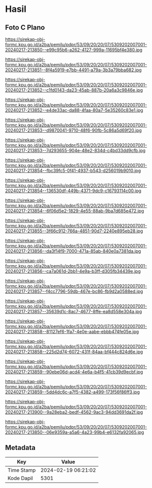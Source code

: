 # Hasil

## Foto C Plano

https://sirekap-obj-formc.kpu.go.id/a2ba/pemilu/pdpr/53/09/20/20/07/5309202007001-20240217-213850--e99c95b6-a262-4127-999a-11695bf4e380.jpg

https://sirekap-obj-formc.kpu.go.id/a2ba/pemilu/pdpr/53/09/20/20/07/5309202007001-20240217-213851--8f4a5919-e7bb-4491-a79a-3b3a79bba682.jpg

https://sirekap-obj-formc.kpu.go.id/a2ba/pemilu/pdpr/53/09/20/20/07/5309202007001-20240217-213852--c1fd0143-da23-45ab-887b-20a6a3c9846e.jpg

https://sirekap-obj-formc.kpu.go.id/a2ba/pemilu/pdpr/53/09/20/20/07/5309202007001-20240217-213852--e4de33ac-da88-4faa-80a7-5e35260c83e1.jpg

https://sirekap-obj-formc.kpu.go.id/a2ba/pemilu/pdpr/53/09/20/20/07/5309202007001-20240217-213853--d9870041-9710-48f6-90fb-5c86a5d69f20.jpg

https://sirekap-obj-formc.kpu.go.id/a2ba/pemilu/pdpr/53/09/20/20/07/5309202007001-20240217-213853--7d293655-904e-48e2-834d-c4bd33dd9cfb.jpg

https://sirekap-obj-formc.kpu.go.id/a2ba/pemilu/pdpr/53/09/20/20/07/5309202007001-20240217-213854--fbc39fc5-0f41-4937-b543-d256019b9010.jpg

https://sirekap-obj-formc.kpu.go.id/a2ba/pemilu/pdpr/53/09/20/20/07/5309202007001-20240217-213854--136530df-449b-4371-9dc9-c16793114c00.jpg

https://sirekap-obj-formc.kpu.go.id/a2ba/pemilu/pdpr/53/09/20/20/07/5309202007001-20240217-213854--6f06d5e2-1829-4e55-88ab-9ba7d685e472.jpg

https://sirekap-obj-formc.kpu.go.id/a2ba/pemilu/pdpr/53/09/20/20/07/5309202007001-20240217-213855--3f66c912-766a-4851-90d7-2240e895eb28.jpg

https://sirekap-obj-formc.kpu.go.id/a2ba/pemilu/pdpr/53/09/20/20/07/5309202007001-20240217-213856--da3f14f9-7000-471a-85ab-840e0a7381da.jpg

https://sirekap-obj-formc.kpu.go.id/a2ba/pemilu/pdpr/53/09/20/20/07/5309202007001-20240217-213856--ca7a061d-2bb1-4e9a-b3ff-d305fb34439e.jpg

https://sirekap-obj-formc.kpu.go.id/a2ba/pemilu/pdpr/53/09/20/20/07/5309202007001-20240217-213857--f4cc7796-59db-467e-bc86-fb9d2a0588ed.jpg

https://sirekap-obj-formc.kpu.go.id/a2ba/pemilu/pdpr/53/09/20/20/07/5309202007001-20240217-213857--35639d1c-8ac7-4677-8ffe-ea8d558e304a.jpg

https://sirekap-obj-formc.kpu.go.id/a2ba/pemilu/pdpr/53/09/20/20/07/5309202007001-20240217-213858--81127ef6-1fa7-4e0e-aabe-ebbb474fe05e.jpg

https://sirekap-obj-formc.kpu.go.id/a2ba/pemilu/pdpr/53/09/20/20/07/5309202007001-20240217-213858--225d2d74-6072-431f-84aa-bf444c824d6e.jpg

https://sirekap-obj-formc.kpu.go.id/a2ba/pemilu/pdpr/53/09/20/20/07/5309202007001-20240217-213859--90ebe06d-acd4-4e6a-b4f5-41cb39d9ecbf.jpg

https://sirekap-obj-formc.kpu.go.id/a2ba/pemilu/pdpr/53/09/20/20/07/5309202007001-20240217-213859--5dd4dc6c-a7f5-4382-a499-173f56f86ff3.jpg

https://sirekap-obj-formc.kpu.go.id/a2ba/pemilu/pdpr/53/09/20/20/07/5309202007001-20240217-213900--9a28eba2-bedf-4562-9ac3-94dd3691da2f.jpg

https://sirekap-obj-formc.kpu.go.id/a2ba/pemilu/pdpr/53/09/20/20/07/5309202007001-20240217-213850--06e9359a-a5a6-4a23-99b4-e6132fa92065.jpg


## Metadata

| Key        | Value               |
| ---------- | ------------------- |
| Time Stamp | 2024-02-19 06:21:02 |
| Kode Dapil | 5301                |



